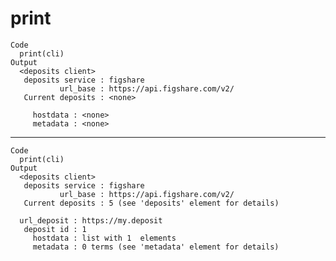 # print

    Code
      print(cli)
    Output
      <deposits client>
       deposits service : figshare
               url_base : https://api.figshare.com/v2/
       Current deposits : <none>
      
         hostdata : <none>
         metadata : <none>

---

    Code
      print(cli)
    Output
      <deposits client>
       deposits service : figshare
               url_base : https://api.figshare.com/v2/
       Current deposits : 5 (see 'deposits' element for details)
      
      url_deposit : https://my.deposit
       deposit id : 1
         hostdata : list with 1  elements
         metadata : 0 terms (see 'metadata' element for details)

